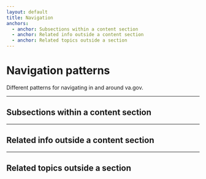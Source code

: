 ```yaml
---
layout: default
title: Navigation
anchors:
  - anchor: Subsections within a content section
  - anchor: Related info outside a content section
  - anchor: Related topics outside a section
---
```


# Navigation patterns

<div class="va-introtext" markdown="1">
Different patterns for navigating in and around va.gov.
</div>

---

## Subsections within a content section

---

## Related info outside a content section

---


## Related topics outside a section
